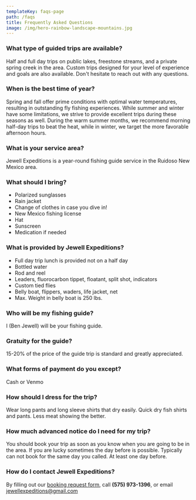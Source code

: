 ```yaml
---
templateKey: faqs-page
path: /faqs
title: Frequently Asked Questions
image: /img/hero-rainbow-landscape-mountains.jpg
---
```

### What type of guided trips are available?

Half and full day trips on public lakes, freestone streams, and a private spring creek in the area.  Custom trips designed for your level of experience and goals are also available.  Don't hesitate to reach out with any questions.

### When is the best time of year?

Spring and fall offer prime conditions with optimal water temperatures, resulting in outstanding fly fishing experiences. While summer and winter have some limitations, we strive to provide excellent trips during these seasons as well. During the warm summer months, we recommend morning half-day trips to beat the heat, while in winter, we target the more favorable afternoon hours.

### What is your service area?

Jewell Expeditions is a year-round fishing guide service in the Ruidoso New Mexico area.

### What should I bring?

* Polarized sunglasses
* Rain jacket
* Change of clothes in case you dive in!
* New Mexico fishing license
* Hat
* Sunscreen
* Medication if needed

### What is provided by Jewell Expeditions?

* Full day trip lunch is provided not on a half day
* Bottled water
* Rod and reel
* Leaders, fluorocarbon tippet, floatant, split shot, indicators
* Custom tied flies
* Belly boat, flippers, waders, life jacket, net
* Max. Weight in belly boat is 250 lbs.

### Who will be my fishing guide?

I (Ben Jewell) will be your fishing guide.

### Gratuity for the guide?

15-20% of the price of the guide trip is standard and greatly appreciated.  

### What forms of payment do you except?

Cash or Venmo

### How should I dress for the trip?

Wear long pants and long sleeve shirts that dry easily. Quick dry fish shirts and pants. Less meat showing the better.

### How much advanced notice do I need for my trip?

You should book your trip as soon as you know when you are going to be in the area. If you are lucky sometimes the day before is possible. Typically can not book for the same day you called. At least one day before. 

### How do I contact Jewell Expeditions?

By filling out our [booking request form](/contact),  call **(575) 973-1396**, or email [jewellexpeditions@gmail.com](mailto:jewellexpeditions@gmail.com)